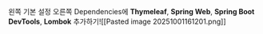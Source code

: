 왼쪽 기본 설정
오른쪽 Dependencies에 **Thymeleaf**, **Spring Web**, **Spring Boot DevTools**, **Lombok** 추가하기![[Pasted image 20251001161201.png]]

